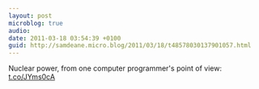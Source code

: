 ```yaml
---
layout: post
microblog: true
audio: 
date: 2011-03-18 03:54:39 +0100
guid: http://samdeane.micro.blog/2011/03/18/t48578030137901057.html
---
```

Nuclear power, from one computer programmer's point of view: [t.co/JYms0cA](http://t.co/JYms0cA)
